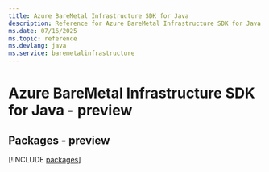 ```yaml
---
title: Azure BareMetal Infrastructure SDK for Java
description: Reference for Azure BareMetal Infrastructure SDK for Java
ms.date: 07/16/2025
ms.topic: reference
ms.devlang: java
ms.service: baremetalinfrastructure
---
```

# Azure BareMetal Infrastructure SDK for Java - preview
## Packages - preview
[!INCLUDE [packages](baremetal-infrastructure-index.md)]